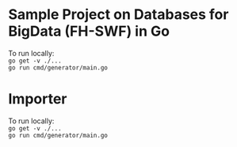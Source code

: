 # Sample Project on Databases for BigData (FH-SWF) in Go

To run locally:  
`go get -v ./...`  
`go run cmd/generator/main.go`

# Importer 

To run locally:  
`go get -v ./...`  
`go run cmd/generator/main.go`
